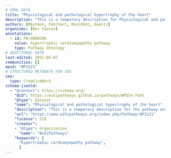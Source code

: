 ```yaml
---
# GPML DATA
title: "Physiological and pathological hypertrophy of the heart"
description: "This is a temporary description for Physiological and pathological hypertrophy of the heart"
authors: [Mkutmon, Fehrhart, MaintBot, Eweitz]
organisms: [Bos taurus]
annotations:
  - id: PW:0000296
    value: hypertrophic cardiomyopathy pathway
    type: Pathway Ontology
# ADDITIONAL DATA
last-edited: 2021-05-07
communities: []
wpid: "WP3121"
# STRUCTURED METADATA FOR SEO
seo:
  type: CreativeWork
schema-jsonld:
  - "@context": https://schema.org/
    "@id": https://wikipathways.github.io/pathways/WP554.html
    "@type": Dataset
    "name": "Physiological and pathological hypertrophy of the heart"
    "description": "This is a temporary description for the pathway entitled: Physiological and pathological hypertrophy of the heart"
    "url": "https://www.wikipathways.org/index.php/Pathway:WP3121"
    "license": CC0
    "creator":
    - "@type": Organization
      "name": "WikiPathways"
    "keywords": [
      "hypertrophic cardiomyopathy pathway",
      ]
---
```

